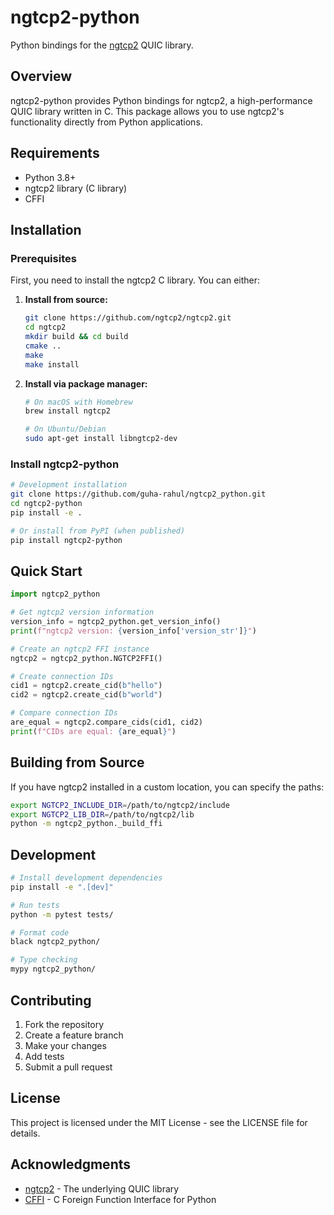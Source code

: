 # ngtcp2-python

Python bindings for the [ngtcp2](https://github.com/ngtcp2/ngtcp2) QUIC library.

## Overview

ngtcp2-python provides Python bindings for ngtcp2, a high-performance QUIC library written in C. This package allows you to use ngtcp2's functionality directly from Python applications.

## Requirements

- Python 3.8+
- ngtcp2 library (C library)
- CFFI

## Installation

### Prerequisites

First, you need to install the ngtcp2 C library. You can either:

1. **Install from source:**
   ```bash
   git clone https://github.com/ngtcp2/ngtcp2.git
   cd ngtcp2
   mkdir build && cd build
   cmake ..
   make
   make install
   ```

2. **Install via package manager:**
   ```bash
   # On macOS with Homebrew
   brew install ngtcp2
   
   # On Ubuntu/Debian
   sudo apt-get install libngtcp2-dev
   ```

### Install ngtcp2-python

```bash
# Development installation
git clone https://github.com/guha-rahul/ngtcp2_python.git
cd ngtcp2-python
pip install -e .

# Or install from PyPI (when published)
pip install ngtcp2-python
```

## Quick Start

```python
import ngtcp2_python

# Get ngtcp2 version information
version_info = ngtcp2_python.get_version_info()
print(f"ngtcp2 version: {version_info['version_str']}")

# Create an ngtcp2 FFI instance
ngtcp2 = ngtcp2_python.NGTCP2FFI()

# Create connection IDs
cid1 = ngtcp2.create_cid(b"hello")
cid2 = ngtcp2.create_cid(b"world")

# Compare connection IDs
are_equal = ngtcp2.compare_cids(cid1, cid2)
print(f"CIDs are equal: {are_equal}")
```

## Building from Source

If you have ngtcp2 installed in a custom location, you can specify the paths:

```bash
export NGTCP2_INCLUDE_DIR=/path/to/ngtcp2/include
export NGTCP2_LIB_DIR=/path/to/ngtcp2/lib
python -m ngtcp2_python._build_ffi
```

## Development

```bash
# Install development dependencies
pip install -e ".[dev]"

# Run tests
python -m pytest tests/

# Format code
black ngtcp2_python/

# Type checking
mypy ngtcp2_python/
```

## Contributing

1. Fork the repository
2. Create a feature branch
3. Make your changes
4. Add tests
5. Submit a pull request

## License

This project is licensed under the MIT License - see the LICENSE file for details.

## Acknowledgments

- [ngtcp2](https://github.com/ngtcp2/ngtcp2) - The underlying QUIC library
- [CFFI](https://cffi.readthedocs.io/) - C Foreign Function Interface for Python 
